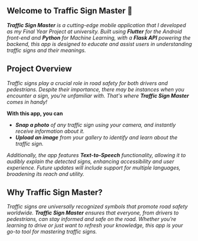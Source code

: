 ## Welcome to Traffic Sign Master 🚦
_**Traffic Sign Master** is a cutting-edge mobile application that I developed as my Final Year Project at university. Built using **Flutter** for the Android front-end and **Python** for Machine Learning, with a **Flask API** powering the backend, this app is designed to educate and assist users in understanding traffic signs and their meanings._

## Project Overview
_Traffic signs play a crucial role in road safety for both drivers and pedestrians. Despite their importance, there may be instances when you encounter a sign, you’re unfamiliar with. That's where **Traffic Sign Master** comes in handy!_

**With this app, you can**
* _**Snap a photo** of any traffic sign using your camera, and instantly receive information about it._
* _**Upload an image** from your gallery to identify and learn about the traffic sign._

_Additionally, the app features **Text-to-Speech** functionality, allowing it to audibly explain the detected signs, enhancing accessibility and user experience. Future updates will include support for multiple languages, broadening its reach and utility._

## Why Traffic Sign Master?
_Traffic signs are universally recognized symbols that promote road safety worldwide. **Traffic Sign Master** ensures that everyone, from drivers to pedestrians, can stay informed and safe on the road. Whether you're learning to drive or just want to refresh your knowledge, this app is your go-to tool for mastering traffic signs._
